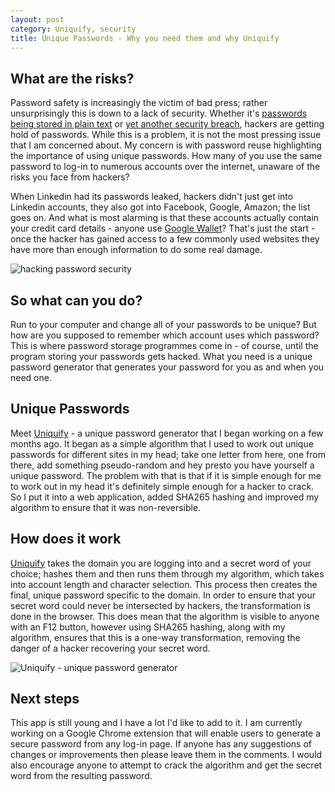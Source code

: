 ```yaml
---
layout: post
category: Uniquify, security
title: Unique Passwords - Why you need them and why Uniquify
---
```


## What are the risks?

Password safety is increasingly the victim of bad press; rather unsurprisingly this is down to a lack of security. Whether it's [passwords being stored in plain text][1] or [yet another security breach][2], hackers are getting hold of passwords. While this is a problem, it is not the most pressing issue that I am concerned about. My concern is with password reuse highlighting the importance of using unique passwords. How many of you use the same password to log-in to numerous accounts over the internet, unaware of the risks you face from hackers?

<!--excerpt-->

When Linkedin had its passwords leaked, hackers didn't just get into Linkedin accounts, they also got into Facebook, Google, Amazon; the list goes on. And what is most alarming is that these accounts actually contain your credit card details - anyone use [Google Wallet][3]? That's just the start - once the hacker has gained access to a few commonly used websites they have more than enough information to do some real damage.

![hacking password security][4]

## So what can you do?

Run to your computer and change all of your passwords to be unique? But how are you supposed to remember which account uses which password? This is where password storage programmes come in - of course, until the program storing your passwords gets hacked. What you need is a unique password generator that generates your password for you as and when you need one.

## Unique Passwords

Meet [Uniquify][5] - a unique password generator that I began working on a few months ago. It began as a simple algorithm that I used to work out unique passwords for different sites in my head; take one letter from here, one from there, add something pseudo-random and hey presto you have yourself a unique password. The problem with that is that if it is simple enough for me to work out in my head it's definitely simple enough for a hacker to crack. So I put it into a web application, added SHA265 hashing and improved my algorithm to ensure that it was non-reversible.

## How does it work

[Uniquify][5] takes the domain you are logging into and a secret word of your choice; hashes them and then runs them through my algorithm, which takes into account length and character selection. This process then creates the final, unique password specific to the domain. In order to ensure that your secret word could never be intersected by hackers, the transformation is done in the browser. This does mean that the algorithm is visible to anyone with an F12 button, however using SHA265 hashing, along with my algorithm, ensures that this is a one-way transformation, removing the danger of a hacker recovering your secret word.

![Uniquify - unique password generator][6]

## Next steps

This app is still young and I have a lot I'd like to add to it. I am currently working on a Google Chrome extension that will enable users to generate a secure password from any log-in page. If anyone has any suggestions of changes or improvements then please leave them in the comments. I would also encourage anyone to attempt to crack the algorithm and get the secret word from the resulting password.

   [1]: http://plaintextoffenders.com/ "plain text offenders"
   [2]: https://drupal.org/news/130529SecurityUpdate "Important Security Update: Reset Your Drupal.org Password"
   [3]: https://wallet.google.com/ "Google Wallet"
   [4]: /../images//hackers_security_password-100004008-gallery.jpg
   [5]: http://www.macsentom.co.uk/Uniquify "Uniquify - Secure Password Generator"
   [6]: /../images/Uniquify.png